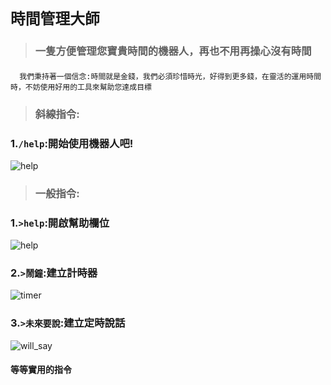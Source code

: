 # ```時間管理大師```
>### 一隻方便管理您寶貴時間的機器人，再也不用再操心沒有時間
####
      我們秉持著一個信念:時間就是金錢，我們必須珍惜時光，好得到更多錢，在靈活的運用時間時，不妨使用好用的工具來幫助您達成目標
>### 斜線指令:
### 1.```/help```:開始使用機器人吧!
![help](https://upload.cc/i1/2023/01/22/fR2ibF.png)
>### 一般指令:
### 1.```>help```:開啟幫助欄位
![help](https://upload.cc/i1/2023/01/22/XRQD0w.png)
### 2.```>鬧鐘```:建立計時器
![timer](https://upload.cc/i1/2023/01/22/tyhMk4.png)
### 3.```>未來要說```:建立定時說話
![will_say](https://upload.cc/i1/2023/01/22/bdryhF.png)
#### 等等實用的指令
